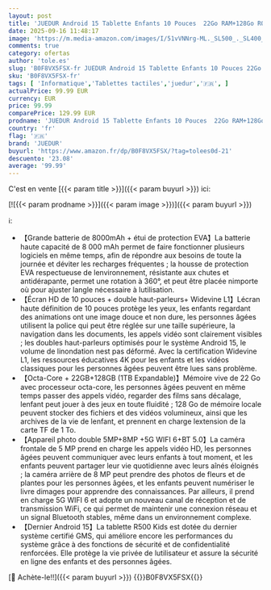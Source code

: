 ```yaml
---
layout: post
title: 'JUEDUR Android 15 Tablette Enfants 10 Pouces  22Go RAM+128Go ROM  TF 1To   Octa-Core  8000mAH  WiFi 6  5+8MP  Contrôle Parental  avec EVA Étui de Protection Antichoc  360° R olatif Support （Bleu ）'
date: 2025-09-16 11:48:17
image: 'https://m.media-amazon.com/images/I/51vVNNrg-ML._SL500_._SL400_.jpg'
comments: true
category: ofertas
author: 'tole.es'
slug: 'B0F8VX5FSX-fr JUEDUR Android 15 Tablette Enfants 10 Pouces 22Go...'
sku: 'B0F8VX5FSX-fr'
tags: [ 'Informatique','Tablettes tactiles','juedur','🇫🇷', ]
actualPrice: 99.99 EUR
currency: EUR
price: 99.99
comparePrice: 129.99 EUR
prodname: 'JUEDUR Android 15 Tablette Enfants 10 Pouces  22Go RAM+128Go ROM  TF 1To   Octa-Core  8000mAH  WiFi 6  5+8MP  Contrôle Parental  avec EVA Étui de Protection Antichoc  360° R olatif Support （Bleu ）'
country: 'fr'
flag: '🇫🇷'
brand: 'JUEDUR'
buyurl: 'https://www.amazon.fr/dp/B0F8VX5FSX/?tag=tolees0d-21'
descuento: '23.08'
average: '99.99'
---
```


C'est en vente [{{< param title >}}]({{< param buyurl >}}) ici:

[![{{< param prodname >}}]({{< param image >}})]({{< param buyurl >}})

ℹ️:

- 【Grande batterie de 8000mAh + étui de protection EVA】La batterie haute capacité de 8 000 mAh permet de faire fonctionner plusieurs logiciels en même temps, afin de répondre aux besoins de toute la journée et déviter les recharges fréquentes ; la housse de protection EVA respectueuse de lenvironnement, résistante aux chutes et antidérapante, permet une rotation à 360°, et peut être placée nimporte où pour ajuster langle nécessaire à lutilisation.
- 【Écran HD de 10 pouces + double haut-parleurs+ Widevine L1】Lécran haute définition de 10 pouces protège les yeux, les enfants regardant des animations ont une image douce et non dure, les personnes âgées utilisent la police qui peut être réglée sur une taille supérieure, la navigation dans les documents, les appels vidéo sont clairement visibles ; les doubles haut-parleurs optimisés pour le système Android 15, le volume de linondation nest pas déformé. Avec la certification Widevine L1, les ressources éducatives 4K pour les enfants et les vidéos classiques pour les personnes âgées peuvent être lues sans problème.
- 【Octa-Core + 22GB+128GB (1TB Expandable)】Mémoire vive de 22 Go avec processeur octa-core, les personnes âgées peuvent en même temps passer des appels vidéo, regarder des films sans décalage, lenfant peut jouer à des jeux en toute fluidité ; 128 Go de mémoire locale peuvent stocker des fichiers et des vidéos volumineux, ainsi que les archives de la vie de lenfant, et prennent en charge lextension de la carte TF de 1 To.
- 【Appareil photo double 5MP+8MP +5G WIFI 6+BT 5.0】La caméra frontale de 5 MP prend en charge les appels vidéo HD, les personnes âgées peuvent communiquer avec leurs enfants à tout moment, et les enfants peuvent partager leur vie quotidienne avec leurs aînés éloignés ; la caméra arrière de 8 MP peut prendre des photos de fleurs et de plantes pour les personnes âgées, et les enfants peuvent numériser le livre dimages pour apprendre des connaissances. Par ailleurs, il prend en charge 5G WIFI 6 et adopte un nouveau canal de réception et de transmission WiFi, ce qui permet de maintenir une connexion réseau et un signal Bluetooth stables, même dans un environnement complexe.
- 【Dernier Android 15】La tablette R500 Kids est dotée du dernier système certifié GMS, qui améliore encore les performances du système grâce à des fonctions de sécurité et de confidentialité renforcées. Elle protège la vie privée de lutilisateur et assure la sécurité en ligne des enfants et des personnes âgées.

[🛒 Achète-le!!]({{< param buyurl >}})
{{<world>}}B0F8VX5FSX{{</world>}}
